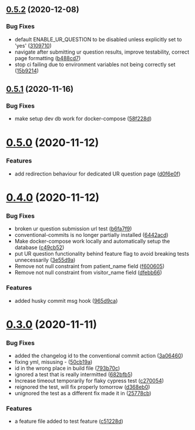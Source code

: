 ## [0.5.2](https://github.com/madetech/nhs-virtual-visit/compare/v0.5.1...v0.5.2) (2020-12-08)


### Bug Fixes

* default ENABLE_UR_QUESTION to be disabled unless explicitly set to 'yes' ([3109710](https://github.com/madetech/nhs-virtual-visit/commit/31097108692d17b60d934d9bf4efddac919d8a31))
* navigate after submitting ur question results, improve testability, correct page formatting ([b488cd7](https://github.com/madetech/nhs-virtual-visit/commit/b488cd76406caf547d15f5e7c8c5e36b361d231d))
* stop ci failing due to environment variables not being correctly set ([15b9214](https://github.com/madetech/nhs-virtual-visit/commit/15b921428d23097e4d6f626e7944313dda470d87))



## [0.5.1](https://github.com/madetech/nhs-virtual-visit/compare/v0.5.0...v0.5.1) (2020-11-16)


### Bug Fixes

* make setup dev db work for docker-compose ([58f228d](https://github.com/madetech/nhs-virtual-visit/commit/58f228df9783b82b56bc1379168cd35cbd08847d))



# [0.5.0](https://github.com/madetech/nhs-virtual-visit/compare/v0.4.0...v0.5.0) (2020-11-12)


### Features

* add redirection behaviour for dedicated UR question page ([d0f6e0f](https://github.com/madetech/nhs-virtual-visit/commit/d0f6e0f46365f2fd28b067f3fe1be3ebe4bf303d))



# [0.4.0](https://github.com/madetech/nhs-virtual-visit/compare/v0.3.0...v0.4.0) (2020-11-12)


### Bug Fixes

* broken ur question submission url test ([b6fa7f9](https://github.com/madetech/nhs-virtual-visit/commit/b6fa7f965eea552c7b3a874b14461cf20899efc9))
* conventional-commits is no longer partially installed ([6442acd](https://github.com/madetech/nhs-virtual-visit/commit/6442acde6dc5fcd9de5347aa38909b26bfaf084b))
* Make docker-compose work locally and automatically setup the database ([c49cb52](https://github.com/madetech/nhs-virtual-visit/commit/c49cb522872eb161366ef637b65dabc98545ea2e))
* put UR question functionality behind feature flag to avoid breaking tests unnecessarily ([3e55d9a](https://github.com/madetech/nhs-virtual-visit/commit/3e55d9a6283314daf0541f1be7e0bb4f824cb11d))
* Remove not null constraint from patient_name field ([f600605](https://github.com/madetech/nhs-virtual-visit/commit/f600605e70ca644cc744f9181e0c388697045339))
* Remove not null constraint from visitor_name field ([dfebb66](https://github.com/madetech/nhs-virtual-visit/commit/dfebb66e6f79df8dea29f1e7e4683ab9298c4a2b))


### Features

* added husky commit msg hook ([965d9ca](https://github.com/madetech/nhs-virtual-visit/commit/965d9ca13ba7c942650ee37788814e888de3ccd0))



# [0.3.0](https://github.com/madetech/nhs-virtual-visit/compare/v0.2.0...v0.3.0) (2020-11-11)


### Bug Fixes

* added the changelog id to the conventional commit action ([3a06460](https://github.com/madetech/nhs-virtual-visit/commit/3a06460fd2455dc60a247721c480043089d19cdb))
* fixing yml, misusing - ([50cb19a](https://github.com/madetech/nhs-virtual-visit/commit/50cb19ada46b1a8425dcaca80164726828b22d8d))
* id in the wrong place in build file ([793b70c](https://github.com/madetech/nhs-virtual-visit/commit/793b70cd3c8924ba2dfca3e6f64b9ba002891382))
* ignored a test that is really intermitted ([682bfb5](https://github.com/madetech/nhs-virtual-visit/commit/682bfb5432674861bc92958f39f459ea7a46ffc6))
* Increase timeout temporarily for flaky cypress test ([c270054](https://github.com/madetech/nhs-virtual-visit/commit/c270054f01403a1daf6a1ff5c7243faf96a9a68e))
* reignored the test, will fix properly tomorrow ([d368eb0](https://github.com/madetech/nhs-virtual-visit/commit/d368eb029d94a65a7b9cd3c7990678450058e80f))
* unignored the test as a different fix made it in ([25778cb](https://github.com/madetech/nhs-virtual-visit/commit/25778cbe6c3ac4892352cd707db8dc3c1f57afe7))


### Features

* a feature file added to test feature ([c51228d](https://github.com/madetech/nhs-virtual-visit/commit/c51228d1acad778c376b401db1086ea1855220be))



